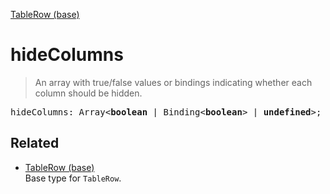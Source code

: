 [TableRow (base)](TableRow_base.md)

# hideColumns

> An array with true/false values or bindings indicating whether each column should be hidden.

<pre class="docgen_signature">hideColumns: Array&lt;<b>boolean</b> | Binding&lt;<b>boolean</b>&gt; | <b>undefined</b>&gt;;</pre>

## Related

- [<!--{ref:type}-->TableRow (base)](TableRow_base.md) \
    Base type for `TableRow`.
